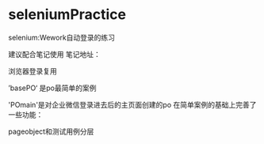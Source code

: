 # seleniumPractice
selenium:Wework自动登录的练习

建议配合笔记使用
笔记地址：

浏览器登录复用

’basePO‘ 是po最简单的案例

'POmain'是对企业微信登录进去后的主页面创建的po
在简单案例的基础上完善了一些功能：

pageobject和测试用例分层